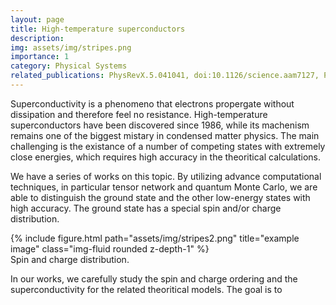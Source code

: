```yaml
---
layout: page
title: High-temperature superconductors
description: 
img: assets/img/stripes.png
importance: 1
category: Physical Systems
related_publications: PhysRevX.5.041041, doi:10.1126/science.aam7127, PhysRevB.102.041106, PhysRevX.10.031016
---
```


Superconductivity is a phenomeno that electrons propergate without dissipation and therefore feel no resistance. 
High-temperature superconductors have been discovered since 1986, while its machenism remains one of the biggest mistary in condensed matter physics.
The main challenging is the existance of a number of competing states with extremely close energies, which requires high accuracy in the theoritical calculations.

We have a series of works on this topic. By utilizing advance computational techniques, in particular tensor network and quantum Monte Carlo, we are able to distinguish the ground state and the other low-energy states with high accuracy.
The ground state has a special spin and/or charge distribution.

<div class="row">
    <div class="col-sm mt-3 mt-md-0">
        {% include figure.html path="assets/img/stripes2.png" title="example image" class="img-fluid rounded z-depth-1" %}
    </div>
</div>
<div class="caption">
    Spin and charge distribution.
</div>

In our works, we carefully study the spin and charge ordering and the superconductivity for the related theoritical models.
The goal is to 
